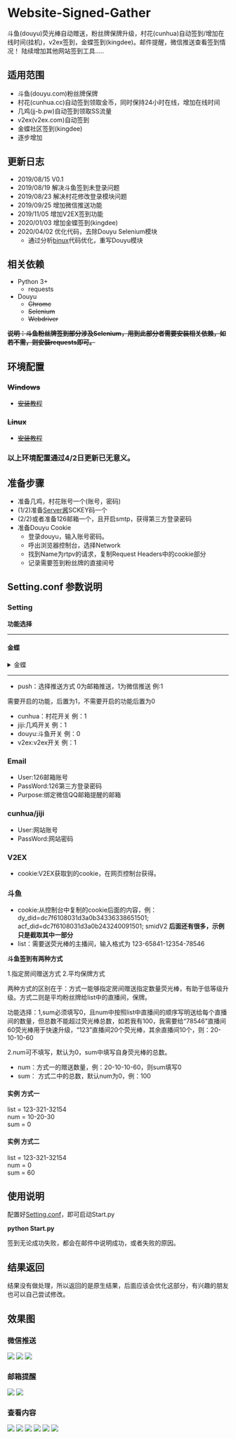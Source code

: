 # Website-Signed-Gather
斗鱼(douyu)荧光棒自动赠送，粉丝牌保牌升级，村花(cunhua)自动签到/增加在线时间(挂机)，v2ex签到，金蝶签到(kingdee)。邮件提醒，微信推送查看签到情况！
陆续增加其他网站签到工具.....

## 适用范围
* 斗鱼(douyu.com)粉丝牌保牌
* 村花(cunhua.cc)自动签到领取金币，同时保持24小时在线，增加在线时间
* 几鸡(jj-b.pw)自动签到领取SS流量
* v2ex(v2ex.com)自动签到
* 金蝶社区签到(kingdee)
* 逐步增加

## 更新日志

* 2019/08/15 V0.1
* 2019/08/19 解决斗鱼签到未登录问题
* 2019/08/23 解决村花修改登录模块问题
* 2019/09/25 增加微信推送功能
* 2019/11/05 增加V2EX签到功能
* 2020/01/03 增加金蝶签到(kingdee)
* 2020/04/02 优化代码，去除Douyu Selenium模块
  * 通过分析[binux](https://github.com/binux/qiandao)代码优化，重写Douyu模块

## 相关依赖

* Python 3+
	* requests
* Douyu
	* ~~Chrome~~
	* ~~Selenium~~
	* ~~Webdriver~~
	

~~**说明：斗鱼粉丝牌签到部分涉及Selenium，用到此部分者需要安装相关依赖，如若不需，则安装requests即可。**~~

## 环境配置
### ~~Windows~~

* ~~[安装教程](https://www.cnblogs.com/eternal1025/p/8880245.html)~~
### ~~Linux~~
* ~~[安装教程](https://blog.csdn.net/zzzcl112/article/details/80470884)~~

### 以上环境配置通过4/2日更新已无意义。



## 准备步骤

* 准备几鸡，村花账号一个(账号，密码)
* (1/2)准备[Server酱](http://sc.ftqq.com)SCKEY码一个
* (2/2)或者准备126邮箱一个，且开启smtp，获得第三方登录密码
* 准备Douyu Cookie
	* 登录douyu，输入账号密码。
	* 呼出浏览器控制台，选择Network
	* 找到Name为rtpv的请求，复制Request Headers中的cookie部分
	* 记录需要签到粉丝牌的直接间号
## Setting.conf 参数说明


### Setting

**功能选择**

----------

#### 金蝶

<details>

<summary>金蝶</summary>



[金蝶使用部署方法](/kingdee)

ps:金蝶签到暂未合并与签到程序中，后续会进行合并。

</details>

----------


* push：选择推送方式 0为邮箱推送，1为微信推送 例:1

需要开启的功能，后置为1，不需要开启的功能后置为0

* cunhua：村花开关 例：1
* jiji:几鸡开关 例：1
* douyu:斗鱼开关 例：0
* v2ex:v2ex开关 例：1

### Email
* User:126邮箱账号
* PassWord:126第三方登录密码
* Purpose:绑定微信QQ邮箱提醒的邮箱

### cunhua/jiji

* User:网站账号
* PassWord:网站密码

### V2EX

* cookie:V2EX获取到的cookie，在网页控制台获得。

### 斗鱼

* cookie:从控制台中复制的cookie后面的内容，例：dy_did=dc7f6108031d3a0b34336338651501; acf_did=dc7f6108031d3a0b243240091501; smidV2   **后面还有很多，示例只是截取其中一部分**
* list：需要送荧光棒的主播间，输入格式为 123-65841-12354-78546

**斗鱼签到有两种方式**

1.指定房间赠送方式  2.平均保牌方式

两种方式的区别在于：方式一能够指定房间赠送指定数量荧光棒，有助于低等级升级。方式二则是平均粉丝牌给list中的直播间，保牌。

功能选择：1,sum必须填写0，且num中按照list中直播间的顺序写明送给每个直播间的数量，但总数不能超过荧光棒总数，如若我有100，我需要给“78546”直播间60荧光棒用于快速升级，“123”直播间20个荧光棒，其余直播间10个，则：20-10-10-60

2.num可不填写，默认为0，sum中填写自身荧光棒的总数。


* num：方式一的赠送数量，例：20-10-10-60，则sum填写0
* sum： 方式二中的总数，默认num为0，例：100

#### 实例 方式一

list = 123-321-32154</br>
num = 10-20-30</br>
sum = 0</br>

#### 实例 方式二

list = 123-321-32154</br>
num = 0</br>
sum = 60</br>




## 使用说明

配置好[Setting.conf]()，即可启动Start.py


**python Start.py**

签到无论成功失败，都会在邮件中说明成功，或者失败的原因。


## 结果返回

结果没有做处理，所以返回的是原生结果，后面应该会优化这部分，有兴趣的朋友也可以自己尝试修改。

## 效果图



### 微信推送
![](http://cdn.lunatic.wang/wecatpush.jpg)
![](http://cdn.lunatic.wang/wecat1.jpg)
![](http://cdn.lunatic.wang/wecat2.jpg)


### 邮箱提醒

![](http://img.lunatic.wang/qd1.jpg)
![](http://cdn.lunatic.wang/qd.jpg)

### 查看内容

![](http://img.lunatic.wang/qd2.jpg)
![](http://img.lunatic.wang/qd3.jpg)
![](http://img.lunatic.wang/qd4.jpg)
![](http://img.lunatic.wang/qd5.jpg)
![](http://img.lunatic.wang/qd6.jpg)
![](http://img.lunatic.wang/qf7.jpg)

